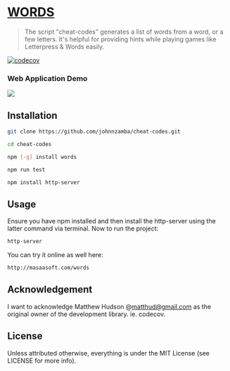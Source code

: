 # [WORDS](https://masaasoft.com/words)

> The script "cheat-codes" generates a list of words from a word, or a few letters. It's helpful for providing hints while playing games like Letterpress & Words easily.

[![codecov](https://codecov.io/github/matthewhudson/words/branch/main/graph/badge.svg?token=oxazfuInJ9)](https://codecov.io/github/matthewhudson/words)

### Web Application Demo

<a href="http://masaasoft.com/words"><img src="https://64.media.tumblr.com/8cb7566c8671fa99dee1635e7373bf07/f5dc33aa358748ed-6e/s540x810/86aa7b0ca724ed1b2889888625deb6962da6e74b.pnj"/></a>

## Installation

```bash
git clone https://github.com/johnnzamba/cheat-codes.git
```
```bash
cd cheat-codes
```
```bash
npm [-g] install words
```
```bash
npm run test
```
```bash
npm install http-server
```

## Usage
Ensure you have npm installed and then install the http-server using the latter command via terminal. 
Now to run the project:
```bash
http-server
```

You can try it online as well here:

```bash
http://masaasoft.com/words
```

## Acknowledgement

I want to acknowledge Matthew Hudson @matthud@gmail.com as the original owner of the development library. ie. codecov.

## License

Unless attributed otherwise, everything is under the MIT License (see LICENSE for more info).
